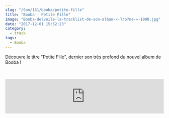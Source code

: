 ```yaml
--- 
slug: "/Son/161/booba/petite-fille"
title: "Booba - Petite Fille"
image: "Booba-de?voile-la-tracklist-de-son-album-«-Tro?ne-»-1000.jpg"
date: "2017-12-01 15:52:23"
category:
  - track
tags:
  - Booba
---
```

<p>Découvre le titre "Petite Fille", dernier son très profond du nouvel album de Booba !</p><br/><p><iframe src="https://tools.applemusic.com/embed/v1/song/1317940227?country=fr" height="110px" width="100%" frameborder="0"></iframe></p>